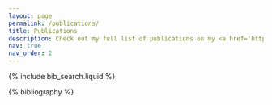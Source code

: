 ```yaml
---
layout: page
permalink: /publications/
title: Publications
description: Check out my full list of publications on my <a href='https://scholar.google.com/citations?user=HYmzF-QAAAAJ'><u>Google Scholar</u></a>. (* indicates equal contribution)
nav: true
nav_order: 2
---
```


<!-- _pages/publications.md -->

<!-- Bibsearch Feature -->

{% include bib_search.liquid %}

<div class="publications">

{% bibliography %}

</div>
